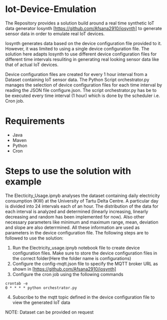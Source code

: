 # Iot-Device-Emulation
The Repository provides a solution build around a real time synthetic IoT data generator Iosynth [https://github.com/Afsana2910/iosynth] to generate sensor data in order to emulate real IoT devices.

Iosynth generates data based on the device configuration file provided to it. However, it was limited to using a single device configuration file. The solution here adapts Iosynth to use different device configuration files for different time intervals resuliting in generating real looking sensor data like that of actual IoT devices.

Device configuration files are created for every 1 hour interval from a Dataset containing IoT sensor data.
The Python Script orchestrator.py manages the selection of device configuration files for each time interval by reading the JSON file configure.json. 
The script orchestrator.py has be to be executed every time interval (1 hour) which is done by the scheduler i.e. Cron job.



# Requirements
- Java
- Maven
- Python
- Cron


# Steps to use the solution with example
The Electicity_Usage.ipnyb analyses the dataset containing daily electricity consumption (KW) at the University of Tartu Delta Centre. A particular day is divided into 24 intervals each of an hour. The distribution of the data for each interval is analyzed and determined (linearly increasing, linearly decreasing and random has been implemented for now). Also other necessary parameters like minimum and maximum range, mean, deviation and slope are also deterrmined. All these information are used as parameters in the device configuration file. The following steps are to followed to use the solution:


1. Run the Electricity_usage.ipnyb notebook file to create device configuration files. Make sure to store the device configuration files in the correct folder(Here the folder name is configurations)
2. Configure the config-mqtt.json file to specify the MQTT broker URL as shown in [https://github.com/Afsana2910/iosynth]
3. Configure the cron job using the following commands
```
crontab -e
0 * * * * python orchestrator.py
```
4. Subscribe to the mqtt topic defined in the device configuration file to view the generated IoT data

NOTE: Dataset can be provided on request
